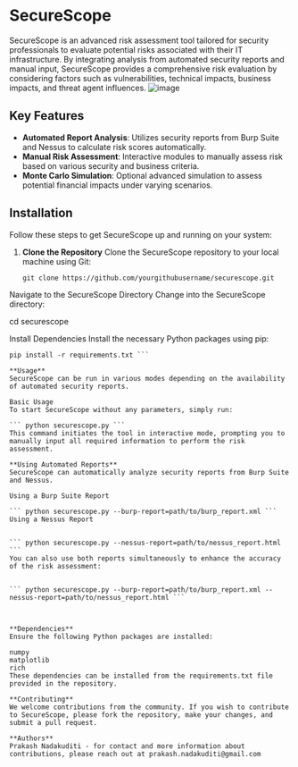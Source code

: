 # SecureScope

SecureScope is an advanced risk assessment tool tailored for security professionals to evaluate potential risks associated with their IT infrastructure. By integrating analysis from automated security reports and manual input, SecureScope provides a comprehensive risk evaluation by considering factors such as vulnerabilities, technical impacts, business impacts, and threat agent influences.
![image](https://github.com/CyberBoy-Prakash/SecureScope/assets/165967067/188447f5-2fae-43f1-b26f-706fea928aeb)



## Key Features

- **Automated Report Analysis**: Utilizes security reports from Burp Suite and Nessus to calculate risk scores automatically.
- **Manual Risk Assessment**: Interactive modules to manually assess risk based on various security and business criteria.
- **Monte Carlo Simulation**: Optional advanced simulation to assess potential financial impacts under varying scenarios.

## Installation

Follow these steps to get SecureScope up and running on your system:

1. **Clone the Repository**
   Clone the SecureScope repository to your local machine using Git:
   ```
   git clone https://github.com/yourgithubusername/securescope.git 
Navigate to the SecureScope Directory
Change into the SecureScope directory:

cd securescope

Install Dependencies
Install the necessary Python packages using pip:

```
pip install -r requirements.txt ```

**Usage**
SecureScope can be run in various modes depending on the availability of automated security reports.

Basic Usage
To start SecureScope without any parameters, simply run:

``` python securescope.py ```
This command initiates the tool in interactive mode, prompting you to manually input all required information to perform the risk assessment.

**Using Automated Reports**
SecureScope can automatically analyze security reports from Burp Suite and Nessus.

Using a Burp Suite Report

``` python securescope.py --burp-report=path/to/burp_report.xml ```
Using a Nessus Report


``` python securescope.py --nessus-report=path/to/nessus_report.html ```
You can also use both reports simultaneously to enhance the accuracy of the risk assessment:


``` python securescope.py --burp-report=path/to/burp_report.xml --nessus-report=path/to/nessus_report.html ```



**Dependencies**
Ensure the following Python packages are installed:

numpy
matplotlib
rich
These dependencies can be installed from the requirements.txt file provided in the repository.

**Contributing**
We welcome contributions from the community. If you wish to contribute to SecureScope, please fork the repository, make your changes, and submit a pull request.

**Authors**
Prakash Nadakuditi - for contact and more information about contributions, please reach out at prakash.nadakuditi@gmail.com
